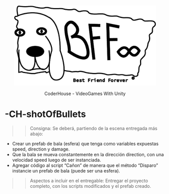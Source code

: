 
<p align="center">
  <p align="center">    
    <img src="https://github.com/JesusRamirezGamarra/signature/blob/main/public/img/Logo_Negro.png" alt="BFFs" height="250">    
  </p>
  <p align="center">
       CoderHouse - VideoGames With Unity
  </p>
</p>

# -CH-shotOfBullets

>> Consigna: Se deberá, partiendo de la escena entregada más abajo:

* Crear un prefab de bala (esfera) que tenga como variables expuestas speed, direction y damage.
* Que la bala se mueva constantemente en la dirección direction, con una velocidad speed luego de ser instanciada.
* Agregar código al script “Cañon” de manera que el método “Disparo” instancie un prefab de bala (puede ser una esfera).


>>Aspectos a incluir en el entregable:
Entregar el proyecto completo, con los scripts modificados y el prefab creado.

